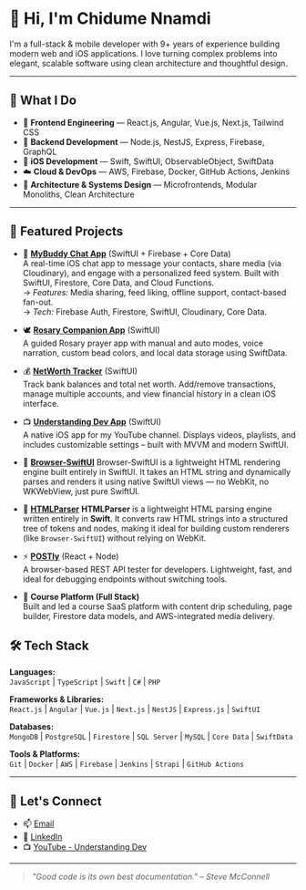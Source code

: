# 👋 Hi, I'm Chidume Nnamdi

I'm a full-stack & mobile developer with 9+ years of experience building modern web and iOS applications. I love turning complex problems into elegant, scalable software using clean architecture and thoughtful design.

---

## 💼 What I Do

- 🎨 **Frontend Engineering** — React.js, Angular, Vue.js, Next.js, Tailwind CSS  
- 🔧 **Backend Development** — Node.js, NestJS, Express, Firebase, GraphQL  
- 📱 **iOS Development** — Swift, SwiftUI, ObservableObject, SwiftData  
- ☁️ **Cloud & DevOps** — AWS, Firebase, Docker, GitHub Actions, Jenkins  
- 🧠 **Architecture & Systems Design** — Microfrontends, Modular Monoliths, Clean Architecture

---

## 🚀 Featured Projects

- 💬 **[MyBuddy Chat App](https://github.com/philipszdavido/MyBuddy)** (SwiftUI + Firebase + Core Data)  
  A real-time iOS chat app to message your contacts, share media (via Cloudinary), and engage with a personalized feed system. Built with SwiftUI, Firestore, Core Data, and Cloud Functions.  
  → *Features:* Media sharing, feed liking, offline support, contact-based fan-out.  
  → *Tech:* Firebase Auth, Firestore, SwiftUI, Cloudinary, Core Data.

- 🕊️ **[Rosary Companion App](https://github.com/philipszdavido/Rosary)** (SwiftUI)  
  A guided Rosary prayer app with manual and auto modes, voice narration, custom bead colors, and local data storage using SwiftData.

- 💰 **[NetWorth Tracker](https://github.com/philipszdavido/networt)** (SwiftUI)  
  Track bank balances and total net worth. Add/remove transactions, manage multiple accounts, and view financial history in a clean iOS interface.

- 📺 **[Understanding Dev App]()** (SwiftUI)  
  A native iOS app for my YouTube channel. Displays videos, playlists, and includes customizable settings – built with MVVM and modern SwiftUI.

- 🧭 **[Browser-SwiftUI](https://github.com/philipszdavido/Browser-SwiftUI)**
Browser-SwiftUI is a lightweight HTML rendering engine built entirely in SwiftUI. It takes an HTML string and dynamically parses and renders it using native SwiftUI views — no WebKit, no WKWebView, just pure SwiftUI.

- 🧩 **[HTMLParser](https://github.com/philipszdavido/HTMLParser)**
**HTMLParser** is a lightweight HTML parsing engine written entirely in **Swift**. It converts raw HTML strings into a structured tree of tokens and nodes, making it ideal for building custom renderers (like `Browser-SwiftUI`) without relying on WebKit.

- ⚡ **[POSTly]()** (React + Node)  
  A browser-based REST API tester for developers. Lightweight, fast, and ideal for debugging endpoints without switching tools.

- 🧱 **Course Platform (Full Stack)**  
  Built and led a course SaaS platform with content drip scheduling, page builder, Firestore data models, and AWS-integrated media delivery.


## 🛠 Tech Stack

**Languages:**  
`JavaScript` | `TypeScript` | `Swift` | `C#` | `PHP`

**Frameworks & Libraries:**  
`React.js` | `Angular` | `Vue.js` | `Next.js` | `NestJS` | `Express.js` | `SwiftUI`

**Databases:**  
`MongoDB` | `PostgreSQL` | `Firestore` | `SQL Server` | `MySQL` | `Core Data` | `SwiftData`

**Tools & Platforms:**  
`Git` | `Docker` | `AWS` | `Firebase` | `Jenkins` | `Strapi` | `GitHub Actions`

---

## 🎯 Let's Connect

- 📫 [Email](mailto:kurtwanger40@gmail.com)  
- 💼 [LinkedIn](https://www.linkedin.com/in/chidume-nnamdi/)  
- 📺 [YouTube - Understanding Dev](https://www.youtube.com/channel/UCUCHv7YOQXWy2dsL-0IrlPw)

---

> *"Good code is its own best documentation." – Steve McConnell*
